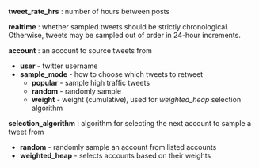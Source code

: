 **tweet_rate_hrs** : number of hours between posts

**realtime** : whether sampled tweets should be strictly chronological. Otherwise, tweets may be sampled out of order in 24-hour increments.

**account** : an account to source tweets from
 - **user** - twitter username
 - **sample_mode** - how to choose which tweets to retweet
	 - **popular** - sample high traffic tweets
	 - **random** - randomly sample
	 - **weight** - weight (cumulative), used for *weighted_heap* selection algorithm

**selection_algorithm** : algorithm for selecting the next account to sample a tweet from

 - **random** - randomly sample an account from listed accounts
 - **weighted_heap** - selects accounts based on their weights
